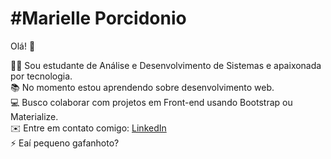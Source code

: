 # #Marielle Porcidonio

Olá! 🖖

💁‍♀️ Sou estudante de Análise e Desenvolvimento de Sistemas e apaixonada por tecnologia. <br>
📚 No momento estou aprendendo sobre desenvolvimento web. <br>
💻 Busco colaborar com projetos em Front-end usando Bootstrap ou Materialize. <br>
✉️ Entre em contato comigo: <a href="https://www.linkedin.com/in/marielleporcidonio/">LinkedIn</a><br>
⚡ Eaí pequeno gafanhoto?<br>
